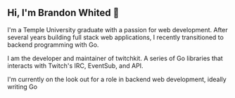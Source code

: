 ## Hi, I'm Brandon Whited 👋

I'm a Temple University graduate with a passion for web development. After several years building full stack web applications, I recently transitioned to backend programming with Go.

I am the developer and maintainer of twitchkit. A series of Go libraries that interacts with Twitch's IRC, EventSub, and API.

I'm currently on the look out for a role in backend web development, ideally writing Go


<!--
**BrandonWhited-dev/brandonwhited-dev** is a ✨ _special_ ✨ repository because its `README.md` (this file) appears on your GitHub profile.

Here are some ideas to get you started:

- 🔭 I’m currently working on ...
- 🌱 I’m currently learning ...
- 👯 I’m looking to collaborate on ...
- 🤔 I’m looking for help with ...
- 💬 Ask me about ...
- 📫 How to reach me: ...
- 😄 Pronouns: ...
- ⚡ Fun fact: ...
-->
